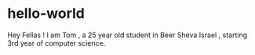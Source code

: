 # hello-world

Hey Fellas ! I am Tom , a 25 year old student in Beer Sheva Israel , starting 3rd year of computer science.
